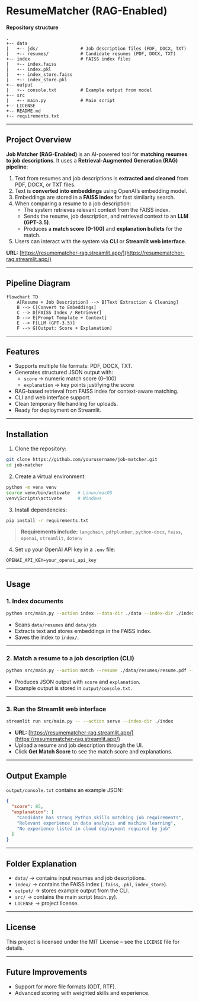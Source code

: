 # ResumeMatcher (RAG-Enabled)

**Repository structure**  

```
.
+-- data
|   +-- jds/                # Job description files (PDF, DOCX, TXT)
|   +-- resumes/            # Candidate resumes (PDF, DOCX, TXT)
+-- index                   # FAISS index files
|   +-- index.faiss
|   +-- index.pkl
|   +-- index_store.faiss
|   +-- index_store.pkl
+-- output
|   +-- console.txt         # Example output from model
+-- src
|   +-- main.py             # Main script
+-- LICENSE
+-- README.md
+-- requirements.txt
```

---

## **Project Overview**

**Job Matcher (RAG-Enabled)** is an AI-powered tool for **matching resumes to job descriptions**. It uses a **Retrieval-Augmented Generation (RAG) pipeline**:

1. Text from resumes and job descriptions is **extracted and cleaned** from PDF, DOCX, or TXT files.
2. Text is **converted into embeddings** using OpenAI’s embedding model.
3. Embeddings are stored in a **FAISS index** for fast similarity search.
4. When comparing a resume to a job description:
   - The system retrieves relevant context from the FAISS index.
   - Sends the resume, job description, and retrieved context to an **LLM (GPT-3.5)**.
   - Produces a **match score (0-100)** and **explanation bullets** for the match.
5. Users can interact with the system via **CLI** or **Streamlit web interface**.

**URL:** [https://resumematcher-rag.streamlit.app/](https://resumematcher-rag.streamlit.app/)   

---

## **Pipeline Diagram**

```mermaid
flowchart TD
    A[Resume + Job Description] --> B[Text Extraction & Cleaning]
    B --> C[Convert to Embeddings]
    C --> D[FAISS Index / Retriever]
    D --> E[Prompt Template + Context]
    E --> F[LLM (GPT-3.5)]
    F --> G[Output: Score + Explanation]
```

---

## **Features**

- Supports multiple file formats: PDF, DOCX, TXT.
- Generates structured JSON output with:
  - `score` → numeric match score (0–100)
  - `explanation` → key points justifying the score
- RAG-based retrieval from FAISS index for context-aware matching.
- CLI and web interface support.
- Clean temporary file handling for uploads.
- Ready for deployment on Streamlit.

---

## **Installation**

1. Clone the repository:

```bash
git clone https://github.com/yourusername/job-matcher.git
cd job-matcher
```

2. Create a virtual environment:

```bash
python -m venv venv
source venv/bin/activate   # Linux/macOS
venv\Scripts\activate      # Windows
```

3. Install dependencies:

```bash
pip install -r requirements.txt
```

> **Requirements include:** `langchain`, `pdfplumber`, `python-docx`, `faiss`, `openai`, `streamlit`, `dotenv`

4. Set up your OpenAI API key in a `.env` file:

```
OPENAI_API_KEY=your_openai_api_key
```

---

## **Usage**

### **1. Index documents**

```bash
python src/main.py --action index --data-dir ./data --index-dir ./index
```

- Scans `data/resumes` and `data/jds`
- Extracts text and stores embeddings in the FAISS index.
- Saves the index to `index/`.

---

### **2. Match a resume to a job description (CLI)**

```bash
python src/main.py --action match --resume ./data/resumes/resume.pdf --jd ./data/jds/job.pdf --index-dir ./index
```

- Produces JSON output with `score` and `explanation`.  
- Example output is stored in `output/console.txt`.

---

### **3. Run the Streamlit web interface**

```bash
streamlit run src/main.py -- --action serve --index-dir ./index
```

- **URL:** [https://resumematcher-rag.streamlit.app/](https://resumematcher-rag.streamlit.app/)  
- Upload a resume and job description through the UI.  
- Click **Get Match Score** to see the match score and explanations.  

---

## **Output Example**

`output/console.txt` contains an example JSON:

```json
{
  "score": 85,
  "explanation": [
    "Candidate has strong Python skills matching job requirements",
    "Relevant experience in data analysis and machine learning",
    "No experience listed in cloud deployment required by job"
  ]
}
```

---

## **Folder Explanation**

- `data/` → contains input resumes and job descriptions.  
- `index/` → contains the FAISS index (`.faiss`, `.pkl`, `index_store`).  
- `output/` → stores example output from the CLI.  
- `src/` → contains the main script (`main.py`).  
- `LICENSE` → project license.  

---

## **License**

This project is licensed under the MIT License – see the `LICENSE` file for details.

---

## **Future Improvements**

- Support for more file formats (ODT, RTF).  
- Advanced scoring with weighted skills and experience.  

